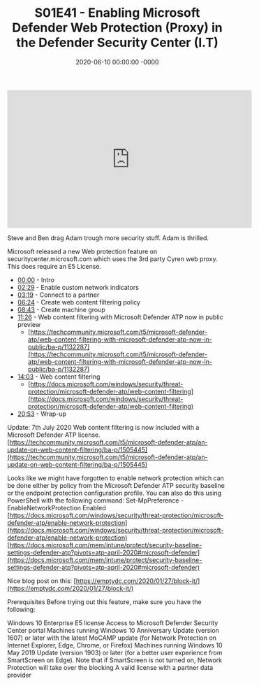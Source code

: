 ﻿---
layout: post
title: "S01E41 - Enabling Microsoft Defender Web Protection (Proxy) in the Defender Security Center (I.T)"
date: 2020-06-10 00:00:00 -0000
categories:
---

<iframe loading="lazy" width="560" height="315" src="https://www.youtube.com/embed/a2ixEGD-jus" title="YouTube video player" frameborder="0" allow="accelerometer; autoplay; clipboard-write; encrypted-media; gyroscope; picture-in-picture" allowfullscreen></iframe>

Steve and Ben drag Adam trough more security stuff. Adam is thrilled.

Microsoft released a new Web protection feature on securitycenter.microsoft.com which uses the 3rd party Cyren web proxy. This does require an E5 License.

- [00:00](https://www.youtube.com/watch?v=a2ixEGD-jus&t=0s) - Intro
- [02:29](https://www.youtube.com/watch?v=a2ixEGD-jus&t=149s) - Enable custom network indicators
- [03:19](https://www.youtube.com/watch?v=a2ixEGD-jus&t=199s) - Connect to a partner
- [06:24](https://www.youtube.com/watch?v=a2ixEGD-jus&t=384s) - Create web content filtering policy
- [08:43](https://www.youtube.com/watch?v=a2ixEGD-jus&t=523s) - Create machine group
- [11:26](https://www.youtube.com/watch?v=a2ixEGD-jus&t=686s) - Web content filtering with Microsoft Defender ATP now in public preview
   - [https://techcommunity.microsoft.com/t5/microsoft-defender-atp/web-content-filtering-with-microsoft-defender-atp-now-in-public/ba-p/1132287](https://techcommunity.microsoft.com/t5/microsoft-defender-atp/web-content-filtering-with-microsoft-defender-atp-now-in-public/ba-p/1132287)
- [14:03](https://www.youtube.com/watch?v=a2ixEGD-jus&t=843s) - Web content filtering
   - [https://docs.microsoft.com/windows/security/threat-protection/microsoft-defender-atp/web-content-filtering](https://docs.microsoft.com/windows/security/threat-protection/microsoft-defender-atp/web-content-filtering)
- [20:53](https://www.youtube.com/watch?v=a2ixEGD-jus&t=1253s) - Wrap-up

Update: 7th July 2020
Web content filtering is now included with a Microsoft Defender ATP license.
[https://techcommunity.microsoft.com/t5/microsoft-defender-atp/an-update-on-web-content-filtering/ba-p/1505445](https://techcommunity.microsoft.com/t5/microsoft-defender-atp/an-update-on-web-content-filtering/ba-p/1505445)

Looks like we might have forgotten to enable network protection which can be done either by policy from the Microsoft Defender ATP security baseline or the endpoint protection configuration profile. You can also do this using PowerShell with the following command:
Set-MpPreference -EnableNetworkProtection Enabled
[https://docs.microsoft.com/windows/security/threat-protection/microsoft-defender-atp/enable-network-protection](https://docs.microsoft.com/windows/security/threat-protection/microsoft-defender-atp/enable-network-protection)
[https://docs.microsoft.com/mem/intune/protect/security-baseline-settings-defender-atp?pivots=atp-april-2020#microsoft-defender](https://docs.microsoft.com/mem/intune/protect/security-baseline-settings-defender-atp?pivots=atp-april-2020#microsoft-defender)

Nice blog post on this:
[https://emptydc.com/2020/01/27/block-it/](https://emptydc.com/2020/01/27/block-it/)

Prerequisites
Before trying out this feature, make sure you have the following:

Windows 10 Enterprise E5 license
Access to Microsoft Defender Security Center portal
Machines running Windows 10 Anniversary Update (version 1607) or later with the latest MoCAMP update (for Network Protection on Internet Explorer, Edge, Chrome, or Firefox)
Machines running Windows 10 May 2019 Update (version 1903) or later (for a better user experience from SmartScreen on Edge). Note that if SmartScreen is not turned on, Network Protection will take over the blocking
A valid license with a partner data provider


